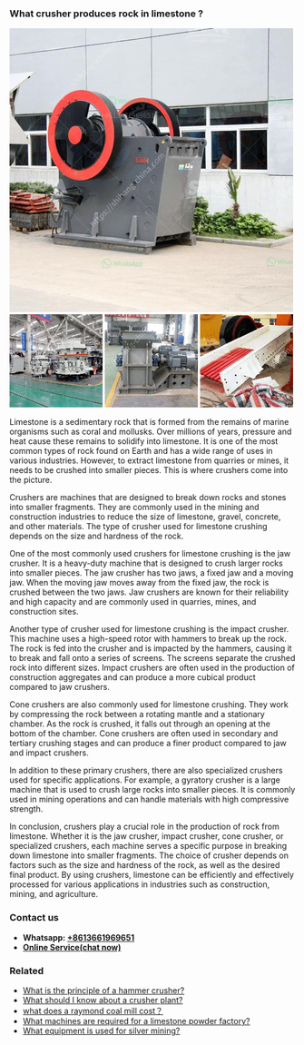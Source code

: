 <h3>What crusher produces rock in limestone ?</h3><img src='1701743090.jpg' alt=''><p>Limestone is a sedimentary rock that is formed from the remains of marine organisms such as coral and mollusks. Over millions of years, pressure and heat cause these remains to solidify into limestone. It is one of the most common types of rock found on Earth and has a wide range of uses in various industries. However, to extract limestone from quarries or mines, it needs to be crushed into smaller pieces. This is where crushers come into the picture.</p><p>Crushers are machines that are designed to break down rocks and stones into smaller fragments. They are commonly used in the mining and construction industries to reduce the size of limestone, gravel, concrete, and other materials. The type of crusher used for limestone crushing depends on the size and hardness of the rock.</p><p>One of the most commonly used crushers for limestone crushing is the jaw crusher. It is a heavy-duty machine that is designed to crush larger rocks into smaller pieces. The jaw crusher has two jaws, a fixed jaw and a moving jaw. When the moving jaw moves away from the fixed jaw, the rock is crushed between the two jaws. Jaw crushers are known for their reliability and high capacity and are commonly used in quarries, mines, and construction sites.</p><p>Another type of crusher used for limestone crushing is the impact crusher. This machine uses a high-speed rotor with hammers to break up the rock. The rock is fed into the crusher and is impacted by the hammers, causing it to break and fall onto a series of screens. The screens separate the crushed rock into different sizes. Impact crushers are often used in the production of construction aggregates and can produce a more cubical product compared to jaw crushers.</p><p>Cone crushers are also commonly used for limestone crushing. They work by compressing the rock between a rotating mantle and a stationary chamber. As the rock is crushed, it falls out through an opening at the bottom of the chamber. Cone crushers are often used in secondary and tertiary crushing stages and can produce a finer product compared to jaw and impact crushers.</p><p>In addition to these primary crushers, there are also specialized crushers used for specific applications. For example, a gyratory crusher is a large machine that is used to crush large rocks into smaller pieces. It is commonly used in mining operations and can handle materials with high compressive strength.</p><p>In conclusion, crushers play a crucial role in the production of rock from limestone. Whether it is the jaw crusher, impact crusher, cone crusher, or specialized crushers, each machine serves a specific purpose in breaking down limestone into smaller fragments. The choice of crusher depends on factors such as the size and hardness of the rock, as well as the desired final product. By using crushers, limestone can be efficiently and effectively processed for various applications in industries such as construction, mining, and agriculture.</p><h3>Contact us</h3><ul><li><strong>Whatsapp:&nbsp;<a href="https://wa.me/8613661969651">+8613661969651</a></strong></li><li><a href="https://swt.shibang-china.com/?git&amp;zhl&amp;What crusher produces rock in limestone "><strong>Online Service(chat now)</strong></a></li></ul><h3>Related</h3><ul><li><a href='What is the principle of a hammer crusher.md'>What is the principle of a hammer crusher?</a></li><li><a href='What should I know about a crusher plant.md'>What should I know about a crusher plant?</a></li><li><a href='what does a raymond coal mill cost？.md'>what does a raymond coal mill cost？</a></li><li><a href='What machines are required for a limestone powder factory.md'>What machines are required for a limestone powder factory?</a></li><li><a href='What equipment is used for silver mining.md'>What equipment is used for silver mining?</a></li></ul>